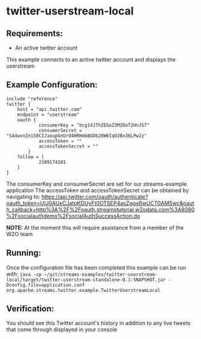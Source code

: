 twitter-userstream-local
==============================

Requirements:
-------------
 - An active twitter account

This example connects to an active twitter account and displays the userstream

Example Configuration:
----------------------

    include "reference"
    twitter {
        host = "api.twitter.com"
        endpoint = "userstream"
        oauth {
                consumerKey = "bcg14JThZEGoZ3MZOoT2HnJS7"
                consumerSecret = "S4dwxnZni58CIJaoupGnUrO4HRHmbBGOb28W6IqOJBx36LPw2z"
                accessToken = ""
                accessTokenSecret = ""
            }
        follow = [
                2189174101
        ]
    }

The consumerKey and consumerSecret are set for our streams-example application
The accessToken and accessTokenSecret can be obtained by navigating to:
 https://api.twitter.com/oauth/authenticate?oauth_token=UIJ0AUxCJatpKDUyFt0OTSEP4asZgqxRwUCT0AMSwc&oauth_callback=http%3A%2F%2Foauth.streamstutorial.w2odata.com%3A8080%2Fsocialauthdemo%2FsocialAuthSuccessAction.do

**NOTE:** At the moment this will require assistance from a member of the W2O team

Running:
--------

Once the configuration file has been completed this example can be run with:
`java -cp ~/git/streams-examples/twitter-userstream-local/target/twitter-userstream-standalone-0.1-SNAPSHOT.jar -Dconfig.file=application.conf org.apache.streams.twitter.example.TwitterUserstreamLocal`

Verification:
-------------
You should see this Twitter account's history in addition to any live tweets that come through displayed in your console
